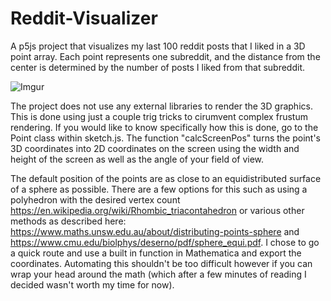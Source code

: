 # Reddit-Visualizer
A p5js project that visualizes my last 100 reddit posts that I liked in a 3D point array. Each point represents one subreddit, and the distance from the center is determined by the number of posts I liked from that subreddit.

![Imgur](https://i.imgur.com/eEJkZ4h.png)

The project does not use any external libraries to render the 3D graphics. 
This is done using just a couple trig tricks to cirumvent complex frustum rendering.
If you would like to know specifically how this is done, go to the Point class within sketch.js.
The function "calcScreenPos" turns the point's 3D coordinates into 2D coordinates on 
the screen using the width and height of the screen as well as the angle of your field of view.

The default position of the points are as close to an equidistributed surface of a sphere as possible. There are a few options for this such as using a polyhedron with the desired vertex count https://en.wikipedia.org/wiki/Rhombic_triacontahedron or various other methods as described here: https://www.maths.unsw.edu.au/about/distributing-points-sphere and https://www.cmu.edu/biolphys/deserno/pdf/sphere_equi.pdf. I chose to go a quick route and use a built in function in Mathematica and export the coordinates. Automating this shouldn't be too difficult however if you can wrap your head around the math (which after a few minutes of reading I decided wasn't worth my time for now). 
